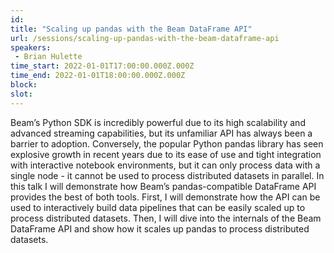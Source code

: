 ```yaml
---
id: 
title: "Scaling up pandas with the Beam DataFrame API"
url: /sessions/scaling-up-pandas-with-the-beam-dataframe-api
speakers:
 - Brian Hulette
time_start: 2022-01-01T17:00:00.000Z.000Z
time_end: 2022-01-01T18:00:00.000Z.000Z
block: 
slot: 
---
```


Beam’s Python SDK is incredibly powerful due to its high scalability and advanced streaming capabilities, but its unfamiliar API has always been a barrier to adoption. Conversely, the popular Python pandas library has seen explosive growth in recent years due to its ease of use and tight integration with interactive notebook environments, but it can only process data with a single node - it cannot be used to process distributed datasets in parallel. In this talk I will demonstrate how Beam’s pandas-compatible DataFrame API provides the best of both tools. First, I will demonstrate how the API can be used to interactively build data pipelines that can be easily scaled up to process distributed datasets. Then, I will dive into the internals of the Beam DataFrame API and show how it scales up pandas to process distributed datasets.